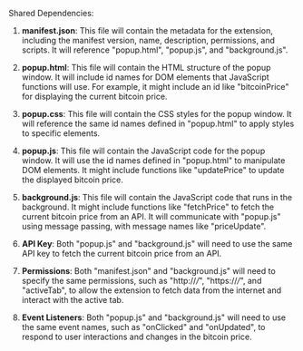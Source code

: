 Shared Dependencies:

1. **manifest.json**: This file will contain the metadata for the extension, including the manifest version, name, description, permissions, and scripts. It will reference "popup.html", "popup.js", and "background.js".

2. **popup.html**: This file will contain the HTML structure of the popup window. It will include id names for DOM elements that JavaScript functions will use. For example, it might include an id like "bitcoinPrice" for displaying the current bitcoin price.

3. **popup.css**: This file will contain the CSS styles for the popup window. It will reference the same id names defined in "popup.html" to apply styles to specific elements.

4. **popup.js**: This file will contain the JavaScript code for the popup window. It will use the id names defined in "popup.html" to manipulate DOM elements. It might include functions like "updatePrice" to update the displayed bitcoin price.

5. **background.js**: This file will contain the JavaScript code that runs in the background. It might include functions like "fetchPrice" to fetch the current bitcoin price from an API. It will communicate with "popup.js" using message passing, with message names like "priceUpdate".

6. **API Key**: Both "popup.js" and "background.js" will need to use the same API key to fetch the current bitcoin price from an API.

7. **Permissions**: Both "manifest.json" and "background.js" will need to specify the same permissions, such as "http://*/*", "https://*/*", and "activeTab", to allow the extension to fetch data from the internet and interact with the active tab.

8. **Event Listeners**: Both "popup.js" and "background.js" will need to use the same event names, such as "onClicked" and "onUpdated", to respond to user interactions and changes in the bitcoin price.